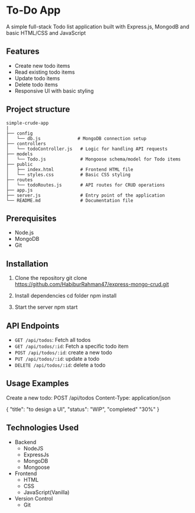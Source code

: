 # To-Do App 
A simple full-stack Todo list application built with Express.js, MongodB and basic HTML/CSS and JavaScript

## Features

- Create new todo items
- Read existing todo items
- Update todo items
- Delete todo items
- Responsive UI with basic styling

## Project structure

```
simple-crude-app
|
├── config
│   └── db.js              # MongoDB connection setup
├── controllers
│   └── todoController.js   # Logic for handling API requests
├── models
│   └── Todo.js             # Mongoose schema/model for Todo items
├── public
│   ├── index.html          # Frontend HTML file
│   └── styles.css          # Basic CSS styling
├── routes
│   └── todoRoutes.js       # API routes for CRUD operations
├── app.js     
├── server.js               # Entry point of the application
└── README.md               # Documentation file
```

## Prerequisites

- Node.js
- MongoDB
- Git

## Installation

1. Clone the repository
git clone https://github.com/HabiburRahman47/express-mongo-crud.git 

2. Install dependencies
cd folder
npm install

3. Start the server
npm start

## API Endpoints

- `GET /api/todos`: Fetch all todos
- `GET /api/todos/:id`: Fetch a specific todo item
- `POST /api/todos/:id`: create a new todo
- `PUT /api/todos/:id`: update a todo
- `DELETE /api/todos/:id`: delete a todo

## Usage Examples

Create a new todo:
POST /api/todos
Content-Type: application/json

{
    "title": "to design a UI",
    "status": "WIP",
    "completed" "30%"
}

## Technologies Used
- Backend
    - NodeJS
    - ExpressJs
    - MongoDB
    - Mongoose
- Frontend
    - HTML
    - CSS
    - JavaScript(Vanilla)
- Version Control
    - Git
